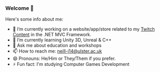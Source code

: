 ### Welcome 👋

Here's some info about me:


- 🔭 I’m currently working on a website/app/store related to my [Twitch Content](http://twitch.tv/JimBaub) in the .NET MVC Framework.
- 🌱 I’m currently learning Unity 3D, Unreal & C++
- 💬 Ask me about education and workshops
- 📫 How to reach me: neill-j14@ulster.ac.uk
- 😄 Pronouns: He/Him or They/Them if you prefer.
- ⚡ Fun fact: I'm studying Computer Games Development
